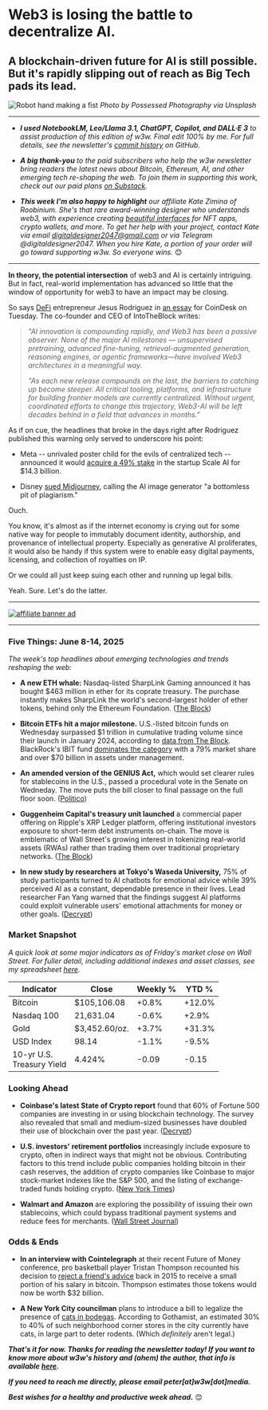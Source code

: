 # Web3 is losing the battle to decentralize AI.
## A blockchain-driven future for AI is still possible. But it's rapidly slipping out of reach as Big Tech pads its lead.

![Robot hand making a fist](https://images.unsplash.com/photo-1535378273068-9bb67d5beacd?q=80&w=3388&auto=format&fit=crop&ixlib=rb-4.1.0&ixid=M3wxMjA3fDB8MHxwaG90by1wYWdlfHx8fGVufDB8fHx8fA%3D%3D)
*Photo by Possessed Photography via Unsplash*

<hr>

- _**I used NotebookLM, Leo/Llama 3.1, ChatGPT, Copilot, and DALL·E 3** to assist production of this edition of w3w. Final edit 100% by me. For full details, see the newsletter's [commit history](https://github.com/peteramckay/w3wnewsletter/commits) on GitHub._ <!-- Edit listed AIs as needed before final publication. -->

- _**A big thank-you** to the paid subscribers who help the w3w newsletter bring readers the latest news about Bitcoin, Ethereum, AI, and other emerging tech re-shaping the web. To join them in supporting this work, check out our paid plans [on Substack](https://w3wnews.substack.com/subscribe)._

- _**This week I'm also happy to highlight** our affiliate Kate Zimina of Roobinium. She's that rare award-winning designer who understands web3, with experience creating [beautiful interfaces](https://dribbble.com/roobinium) for NFT apps, crypto wallets, and more. To get her help with your project, contact Kate via email digitaldesigner2047@gmail.com or via Telegram @digitaldesigner2047. When you hire Kate, a portion of your order will go toward supporting w3w. So everyone wins._ 😊

<hr>

**In theory, the potential intersection** of web3 and AI is certainly intriguing. But in fact, real-world implementation has advanced so little that the window of opportunity for web3 to have an impact may be closing.

So says [DeFi](https://www.urbandictionary.com/define.php?term=DeFi) entrepreneur Jesus Rodriguez in [an essay](https://news.google.com/read/CBMif0FVX3lxTE9LVm9rbkFKWGRIYnlLcUZiWlNqdWZUYWFVbXRhaWlQZC1taEpRNlJ4bjRWUHZ2UkNqUXJpa2VYZ2tabF9nc1FNX1pBMmxNVEpyQmhkenotbmFsOHlnS1lOX0JKRzZnbVc3R2lPdnJVak1Za2pheWg3UUFWYVZnM0U?hl=en-US&gl=US&ceid=US%3Aen) for CoinDesk on Tuesday. The co-founder and CEO of IntoTheBlock writes:

>*"AI innovation is compounding rapidly, and Web3 has been a passive observer. None of the major AI milestones — unsupervised pretraining, advanced fine-tuning, retrieval-augmented generation, reasoning engines, or agentic frameworks—have involved Web3 architectures in a meaningful way.*
>
>*"As each new release compounds on the last, the barriers to catching up become steeper. All critical tooling, platforms, and infrastructure for building frontier models are currently centralized. Without urgent, coordinated efforts to change this trajectory, Web3-AI will be left decades behind in a field that advances in months."*

As if on cue, the headlines that broke in the days right after Rodriguez published this warning only served to underscore his point:

- Meta -- unrivaled poster child for the evils of centralized tech -- announced it would [acquire a 49% stake](https://www.msn.com/en-us/money/other/meta-invests-143b-in-ai-firm-scale-and-recruits-its-ceo-for-superintelligence-team/ar-AA1GCOFr) in the startup Scale AI for $14.3 billion.

- Disney [sued Midjourney](https://tech.yahoo.com/ai/articles/bottomless-pit-plagiarism-disney-takes-231426205.html), calling the AI image generator "a bottomless pit of plagiarism."

Ouch.

You know, it's almost as if the internet economy is crying out for some native way for people to immutably document identity, authorship, and provenance of intellectual property. Especially as generative AI proliferates, it would also be handy if this system were to enable easy digital payments, licensing, and collection of royalties on IP.

Or we could all just keep suing each other and running up legal bills.

Yeah. Sure. Let's do the latter.

 <hr>

 [![affiliate banner ad](https://w3w.news/img/affiliate-kz-letter.png)](
 https://dribbble.com/roobinium)

 <hr>

### Five Things: June 8-14, 2025

*The week's top headlines about emerging technologies and trends reshaping the web:*

- **A new ETH whale:** Nasdaq-listed SharpLink Gaming announced it has bought $463 million in ether for its coprate treasury. The purchase instantly makes SharpLink the world's second-largest holder of ether tokens, behind only the Ethereum Foundation. ([The Block](https://www.theblock.co/post/357998/sharplink-gaming-buys-463-million-in-eth-becomes-no-2-holder-after-ethereum-foundation))

- **Bitcoin ETFs hit a major milestone.** U.S.-listed bitcoin funds on Wednesday surpassed $1 trillion in cumulative trading volume since their launch in January 2024, according to [data from The Block](https://www.theblock.co/data/crypto-markets/bitcoin-etf/cumulative-spot-bitcoin-etf-volumes). BlackRock's IBIT fund [dominates the category](https://www.theblock.co/post/357609/us-spot-bitcoin-etfs-set-to-hit-1-trillion-usd-cumulative-trading-volume) with a 79% market share and over $70 billion in assets under management.  

- **An amended version of the GENIUS Act,** which would set clearer rules for stablecoins in the U.S., passed a procedural vote in the Senate on Wedneday. The move puts the bill closer to final passage on the full floor soon. ([Politico](https://www.politico.com/live-updates/2025/06/11/congress/landmark-crypto-bill-moves-closer-to-passage-in-senate-00400472))

- **Guggenheim Capital's treasury unit launched** a commercial paper offering on Ripple's XRP Ledger platform, offering institutional investors exposure to short-term debt instruments on-chain. The move is emblematic of Wall Street's growing interest in tokenizing real-world assets (RWAs) rather than trading them over traditional proprietary networks. ([The Block](https://www.theblock.co/post/357636/guggenheim-taps-ripples-xrp-ledger-to-offer-tokenized-commercial-paper-in-rwa-push-report))

- **In new study by researchers at Tokyo's Waseda University,** 75% of study participants turned to AI chatbots for emotional advice while 39% perceived AI as a constant, dependable presence in their lives. Lead researcher Fan Yang warned that the findings suggest AI platforms could exploit vulnerable users' emotional attachments for money or other goals. ([Decrypt](https://decrypt.co/324466/majority-users-turn-ai-emotional-advice-study))


### Market Snapshot

*A quick look at some major indicators as of Friday's market close on Wall Street. For fuller detail, including additional indexes and asset classes, see my spreadsheet [here](https://docs.google.com/spreadsheets/d/11XuSerOv1DG7vFWAkwoXehOe4G4xDMm6LSNL7SAL4vA/edit?usp=sharing).*

<table>

  <thead>
    <tr>
      <th>Indicator</th>
      <th>Close</th>
      <th>Weekly %</th>
      <th>YTD %</th>
    </tr>
  </thead>

  <tbody>
   <tr>
     <td>Bitcoin</td>
     <td>$105,106.08</td>
     <td>+0.8%<!-- BTC weekly % change --></td>
     <td>+12.0%<!-- BTC YTD % change --></td>
   </tr>

   <tr>
     <td>Nasdaq 100</td>
     <td>21,631.04<!-- Nasdaq 100 weekly closing price --></td>
     <td>-0.6%</td>
     <td>+2.9%</td>
   </tr>

   <tr>
     <td>Gold</td>
     <td>$3,452.60/oz.<!-- Gold weekly closing price --></td>
     <td>+3.7%</td>
     <td>+31.3%</td>
   </tr>

   <tr>
     <td>USD Index</td>
     <td>98.14<!-- USD Index weekly closing price --></td>
     <td>-1.1%</td>
     <td>-9.5%</td>
   </tr>

   <tr>
     <td>10-yr U.S.<br> Treasury Yield</td>
     <td>4.424%<!-- 10-year weekly closing yield --></td>
     <td>-0.09</td>
     <td>-0.15</td>
   </tr>

</tbody>
</table>

### Looking Ahead

- **Coinbase's latest State of Crypto report** found that 60% of Fortune 500 companies are investing in or using blockchain technology. The survey also revealed that small and medium-sized businesses have doubled their use of blockchain over the past year. ([Decrypt](https://decrypt.co/324508/blockchain-use-soaring-fortune-500-smaller-firms-coinbase))

- **U.S. investors' retirement portfolios** increasingly include exposure to crypto, often in indirect ways that might not be obvious. Contributing factors to this trend include public companies holding bitcoin in their cash reserves, the addition of crypto companies like Coinbase to major stock-market indexes like the S&P 500, and the listing of exchange-traded funds holding crypto. ([New York Times](https://news.google.com/read/CBMimgFBVV95cUxNR3l3eWktbWd2bTMwY1ZueDl3b1RISDdZakF4RzhzWHV0WUVQbVo1a05wVnI3MXVYdExPSHVENy0yd2VUazJ5MVNYem50aGZrY3Flalc4WDljcWR5ZzJTMFd2SXhyU3pYYklfQS1mRnZDMnY0Zkd0dENwSjMwaG5XNzR4ZU5FeF9HSFJ2UVhQT2JDRmhyZ1JlWC1B?hl=en-US&gl=US&ceid=US%3Aen)) <!-- Draft summary by Leo/Llama 3.1 8B -->

- **Walmart and Amazon** are exploring the possibility of issuing their own stablecoins, which could bypass traditional payment systems and reduce fees for merchants. ([Wall Street Journal](https://www.wsj.com/finance/banking/walmart-amazon-stablecoin-07de2fdd?st=5E2Fxd&reflink=desktopwebshare_permalink)) <!-- Draft summary by Leo/Llama 3.1 8B -->


### Odds & Ends

- **In an interview with Cointelegraph** at their recent Future of Money conference, pro basketball player Tristan Thompson recounted his decision to [reject a friend's advice](https://www.youtube.com/watch?v=Bg4yErvSHfE) back in 2015 to receive a small portion of his salary in bitcoin. Thompson estimates those tokens would now be worth $32 billion.

- **A New York City councilman** plans to introduce a bill to legalize the presence of [cats in bodegas](https://gothamist.com/news/nyc-lawmaker-wants-to-legalize-bodega-cats-in-the-5-boroughs). According to Gothamist, an estimated 30% to 40% of such neighborhood corner stores in the city currently have cats, in large part to deter rodents. (Which *definitely* aren't legal.)

_**That's it for now. Thanks for reading the newsletter today! If you want to know more about w3w's history and (ahem) the author, that info is available [here](https://w3wnews.substack.com/about).**_

_**If you need to reach me directly, please email peter[at]w3w[dot]media.**_

_**Best wishes for a healthy and productive week ahead.**_ 😊

